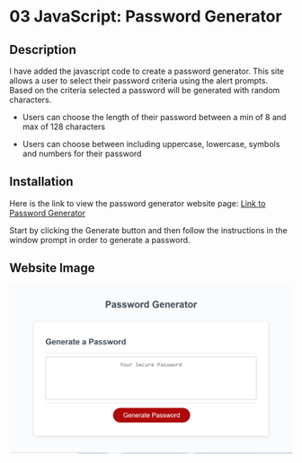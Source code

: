 # 03 JavaScript: Password Generator

## Description

I have added the javascript code to create a password generator. This site allows a user to select their password criteria using the alert prompts. Based on the criteria selected a password will be generated with random characters.

* Users can choose the length of their password between a min of 8 and max of 128 characters

* Users can choose between including uppercase, lowercase, symbols and numbers for their password


## Installation

Here is the link to view the password generator website page:
[Link to Password Generator](https://adrian-szonyi.github.io/PasswordGenerator/develop/index.html)

Start by clicking the Generate button and then follow the instructions in the window prompt in order to generate a password.

## Website Image

![Image of the Oassword Generator website](assets\Images\Capture.PNG)
